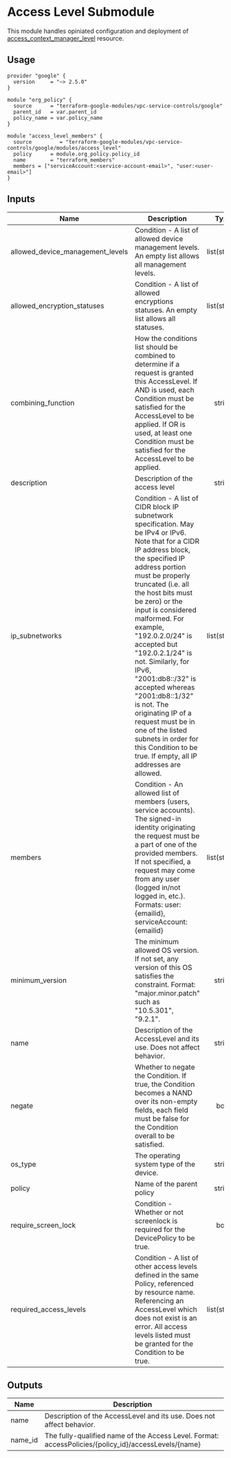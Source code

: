 # Access Level Submodule

This module handles opiniated configuration and deployment of [access_context_manager_level](https://www.terraform.io/docs/providers/google/r/access_context_manager_access_level.html) resource.

## Usage
```hcl
provider "google" {
  version     = "~> 2.5.0"
}

module "org_policy" {
  source      = "terraform-google-modules/vpc-service-controls/google"
  parent_id   = var.parent_id
  policy_name = var.policy_name
}

module "access_level_members" {
  source         = "terraform-google-modules/vpc-service-controls/google/modules/access_level"
  policy      = module.org_policy.policy_id
  name        = "terraform_members"
  members = ["serviceAccount:<service-account-email>", "user:<user-email>"]
}
```

<!-- BEGINNING OF PRE-COMMIT-TERRAFORM DOCS HOOK -->
## Inputs

| Name | Description | Type | Default | Required |
|------|-------------|:----:|:-----:|:-----:|
| allowed\_device\_management\_levels | Condition - A list of allowed device management levels. An empty list allows all management levels. | list(string) | `<list>` | no |
| allowed\_encryption\_statuses | Condition - A list of allowed encryptions statuses. An empty list allows all statuses. | list(string) | `<list>` | no |
| combining\_function | How the conditions list should be combined to determine if a request is granted this AccessLevel. If AND is used, each Condition must be satisfied for the AccessLevel to be applied. If OR is used, at least one Condition must be satisfied for the AccessLevel to be applied. | string | `"AND"` | no |
| description | Description of the access level | string | `""` | no |
| ip\_subnetworks | Condition - A list of CIDR block IP subnetwork specification. May be IPv4 or IPv6. Note that for a CIDR IP address block, the specified IP address portion must be properly truncated (i.e. all the host bits must be zero) or the input is considered malformed. For example, "192.0.2.0/24" is accepted but "192.0.2.1/24" is not. Similarly, for IPv6, "2001:db8::/32" is accepted whereas "2001:db8::1/32" is not. The originating IP of a request must be in one of the listed subnets in order for this Condition to be true. If empty, all IP addresses are allowed. | list(string) | `<list>` | no |
| members | Condition - An allowed list of members (users, service accounts). The signed-in identity originating the request must be a part of one of the provided members. If not specified, a request may come from any user (logged in/not logged in, etc.). Formats: user:{emailid}, serviceAccount:{emailid} | list(string) | `<list>` | no |
| minimum\_version | The minimum allowed OS version. If not set, any version of this OS satisfies the constraint. Format: "major.minor.patch" such as "10.5.301", "9.2.1". | string | `""` | no |
| name | Description of the AccessLevel and its use. Does not affect behavior. | string | n/a | yes |
| negate | Whether to negate the Condition. If true, the Condition becomes a NAND over its non-empty fields, each field must be false for the Condition overall to be satisfied. | bool | `"false"` | no |
| os\_type | The operating system type of the device. | string | `""` | no |
| policy | Name of the parent policy | string | n/a | yes |
| require\_screen\_lock | Condition - Whether or not screenlock is required for the DevicePolicy to be true. | bool | `"false"` | no |
| required\_access\_levels | Condition - A list of other access levels defined in the same Policy, referenced by resource name. Referencing an AccessLevel which does not exist is an error. All access levels listed must be granted for the Condition to be true. | list(string) | `<list>` | no |

## Outputs

| Name | Description |
|------|-------------|
| name | Description of the AccessLevel and its use. Does not affect behavior. |
| name\_id | The fully-qualified name of the Access Level. Format: accessPolicies/{policy_id}/accessLevels/{name} |

<!-- END OF PRE-COMMIT-TERRAFORM DOCS HOOK -->
